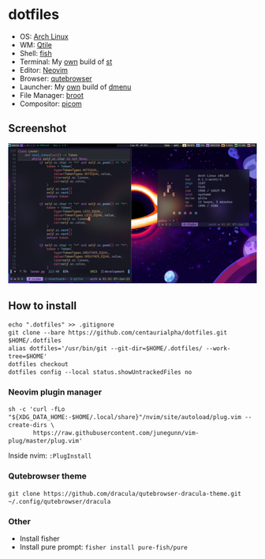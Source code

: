 # dotfiles

- OS: [Arch Linux](https://archlinux.org/)
- WM: [Qtile](http://www.qtile.org/)
- Shell: [fish](https://fishshell.com/)
- Terminal: My [own](https://github.com/centaurialpha/st) build of [st](https://st.suckless.org/)
- Editor: [Neovim](https://neovim.io/)
- Browser: [qutebrowser](https://qutebrowser.org/)
- Launcher: My [own](https://github.com/centaurialpha/dmenu) build of [dmenu](https://tools.suckless.org/dmenu/)
- File Manager: [broot](https://github.com/Canop/broot)
- Compositor: [picom](https://github.com/yshui/picom)

## Screenshot
![screenshot qtile](screenshot-dotfiles-qtile.png)

## How to install
```
echo ".dotfiles" >> .gitignore
git clone --bare https://github.com/centaurialpha/dotfiles.git $HOME/.dotfiles
alias dotfiles='/usr/bin/git --git-dir=$HOME/.dotfiles/ --work-tree=$HOME'
dotfiles checkout
dotfiles config --local status.showUntrackedFiles no
```

### Neovim plugin manager
```
sh -c 'curl -fLo "${XDG_DATA_HOME:-$HOME/.local/share}"/nvim/site/autoload/plug.vim --create-dirs \
       https://raw.githubusercontent.com/junegunn/vim-plug/master/plug.vim'
```

Inside nvim: `:PlugInstall`

### Qutebrowser theme
```
git clone https://github.com/dracula/qutebrowser-dracula-theme.git ~/.config/qutebrowser/dracula
```

### Other
- Install fisher
- Install pure prompt: `fisher install pure-fish/pure`
